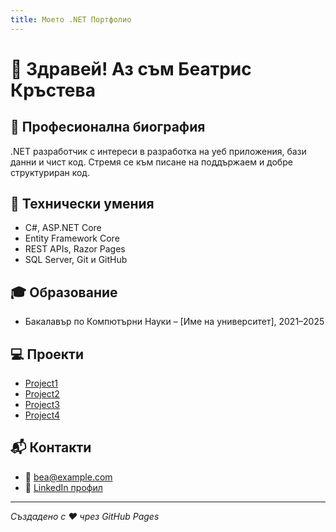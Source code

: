```yaml
---
title: Моето .NET Портфолио
---
```


# 👋 Здравей! Аз съм Беатрис Кръстева

## 💼 Професионална биография
.NET разработчик с интереси в разработка на уеб приложения, бази данни и чист код. Стремя се към писане на поддържаем и добре структуриран код.

## 🧠 Технически умения
- C#, ASP.NET Core
- Entity Framework Core
- REST APIs, Razor Pages
- SQL Server, Git и GitHub

## 🎓 Образование
- Бакалавър по Компютърни Науки – [Име на университет], 2021–2025

## 💻 Проекти
- [Project1](../main/Project1)
- [Project2](../main/Project2)
- [Project3](../main/Project3)
- [Project4](../main/Project4)

## 📬 Контакти
- 📧 bea@example.com
- 🔗 [LinkedIn профил](https://linkedin.com/in/твоето-име)

---

_Създадено с ❤️ чрез GitHub Pages_

